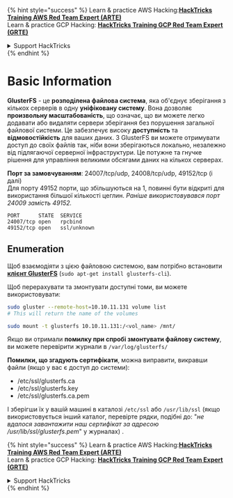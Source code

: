 {% hint style="success" %}
Learn & practice AWS Hacking:<img src="/.gitbook/assets/arte.png" alt="" data-size="line">[**HackTricks Training AWS Red Team Expert (ARTE)**](https://training.hacktricks.xyz/courses/arte)<img src="/.gitbook/assets/arte.png" alt="" data-size="line">\
Learn & practice GCP Hacking: <img src="/.gitbook/assets/grte.png" alt="" data-size="line">[**HackTricks Training GCP Red Team Expert (GRTE)**<img src="/.gitbook/assets/grte.png" alt="" data-size="line">](https://training.hacktricks.xyz/courses/grte)

<details>

<summary>Support HackTricks</summary>

* Check the [**subscription plans**](https://github.com/sponsors/carlospolop)!
* **Join the** 💬 [**Discord group**](https://discord.gg/hRep4RUj7f) or the [**telegram group**](https://t.me/peass) or **follow** us on **Twitter** 🐦 [**@hacktricks\_live**](https://twitter.com/hacktricks\_live)**.**
* **Share hacking tricks by submitting PRs to the** [**HackTricks**](https://github.com/carlospolop/hacktricks) and [**HackTricks Cloud**](https://github.com/carlospolop/hacktricks-cloud) github repos.

</details>
{% endhint %}


# Basic Information

**GlusterFS** - це **розподілена файлова система**, яка об'єднує зберігання з кількох серверів в одну **уніфіковану систему**. Вона дозволяє **произвольну масштабованість**, що означає, що ви можете легко додавати або видаляти сервери зберігання без порушення загальної файлової системи. Це забезпечує високу **доступність** та **відмовостійкість** для ваших даних. З GlusterFS ви можете отримувати доступ до своїх файлів так, ніби вони зберігаються локально, незалежно від підлягаючої серверної інфраструктури. Це потужне та гнучке рішення для управління великими обсягами даних на кількох серверах.

**Порт за замовчуванням**: 24007/tcp/udp, 24008/tcp/udp, 49152/tcp (і далі)\
Для порту 49152 порти, що збільшуються на 1, повинні бути відкриті для використання більшої кількості цеглин. _Раніше використовувався порт 24009 замість 49152._
```
PORT      STATE  SERVICE
24007/tcp open   rpcbind
49152/tcp open   ssl/unknown
```
## Enumeration

Щоб взаємодіяти з цією файловою системою, вам потрібно встановити [**клієнт GlusterFS**](https://download.gluster.org/pub/gluster/glusterfs/LATEST/)  (`sudo apt-get install glusterfs-cli`).

Щоб перерахувати та змонтувати доступні томи, ви можете використовувати:
```bash
sudo gluster --remote-host=10.10.11.131 volume list
# This will return the name of the volumes

sudo mount -t glusterfs 10.10.11.131:/<vol_name> /mnt/
```
Якщо ви отримали **помилку при спробі змонтувати файлову систему**, ви можете перевірити журнали в `/var/log/glusterfs/`

**Помилки, що згадують сертифікати**, можна виправити, викравши файли (якщо у вас є доступ до системи):

* /etc/ssl/glusterfs.ca
* /etc/ssl/glusterfs.key
* /etc/ssl/glusterfs.ca.pem

І зберігши їх у вашій машині в каталозі `/etc/ssl` або `/usr/lib/ssl` (якщо використовується інший каталог, перевірте рядки, подібні до: "_не вдалося завантажити наш сертифікат за адресою /usr/lib/ssl/glusterfs.pem_" у журналах) .

{% hint style="success" %}
Learn & practice AWS Hacking:<img src="/.gitbook/assets/arte.png" alt="" data-size="line">[**HackTricks Training AWS Red Team Expert (ARTE)**](https://training.hacktricks.xyz/courses/arte)<img src="/.gitbook/assets/arte.png" alt="" data-size="line">\
Learn & practice GCP Hacking: <img src="/.gitbook/assets/grte.png" alt="" data-size="line">[**HackTricks Training GCP Red Team Expert (GRTE)**<img src="/.gitbook/assets/grte.png" alt="" data-size="line">](https://training.hacktricks.xyz/courses/grte)

<details>

<summary>Support HackTricks</summary>

* Check the [**subscription plans**](https://github.com/sponsors/carlospolop)!
* **Join the** 💬 [**Discord group**](https://discord.gg/hRep4RUj7f) or the [**telegram group**](https://t.me/peass) or **follow** us on **Twitter** 🐦 [**@hacktricks\_live**](https://twitter.com/hacktricks\_live)**.**
* **Share hacking tricks by submitting PRs to the** [**HackTricks**](https://github.com/carlospolop/hacktricks) and [**HackTricks Cloud**](https://github.com/carlospolop/hacktricks-cloud) github repos.

</details>
{% endhint %}
